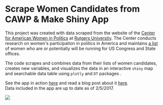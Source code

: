 # Scrape Women Candidates from CAWP & Make Shiny App

This project was created with data scraped from the website of the [Center for American Women in Politics](http://www.cawp.rutgers.edu) at [Rutgers University](https://www.rutgers.edu). The Center conducts research on women's participation in politics in America and maintains [a list](http://cawp.rutgers.edu/buzz-2018-potential-women-candidates-us-congress-and-statewide-elected-executive) of women who are or potentially will be running for US Congress and State offices.

The code scrapes and combines data from their lists of women candidates, creates new variables, and visualizes the data in an interactive `shiny` map and searchable data table using `plotly` and `DT` packages .

See the app in action [here](https://jennylistman.shinyapps.io/WomenCandidates/) and read a blog post about it [here](https://medium.com/@jblistman/an-app-to-search-for-women-running-for-office-in-2018-346f5a013ec9).  
Data included in the app are up to date as of 2/5/2017.

![](https://i.imgur.com/JNoIf9t.gif)

